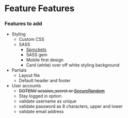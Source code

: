 # Feature Features  

### Features to add 
- Styling
    - Custom CSS    
    - SASS
        - [Sprockets](http://recipes.sinatrarb.com/p/asset_management/sprockets#article)
        - SASS gem
        - Mobile first design
        - Card (white) over off white styling background 
- Partials
    - Layout file
    - Default header and footer
- User accounts
    - ~~DOTENV session_secret or [SecureRandom](https://github.com/sinatra/sinatra/issues/1187)~~
    - Stay logged in option 
    - validate username as unique
    - validate password as 8 characters, upper and lower
    - validate email address 